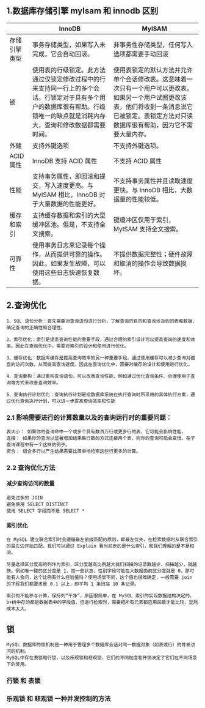 
## 1.数据库存储引擎 myIsam 和 innodb 区别  


|         | 	InnoDB  	|     MyISAM   |
|   ----  |         ----    |     ----     |
存储引擎类型  |	事务存储类型，如果写入未完成，它会自动回滚。 |	非事务性存储类型，任何写入选项都需要手动回滚
锁  | 	使用表的行级锁定。此方法通过仅锁定修改过程中的行来支持同一行上的多个会话。行锁定对于具有多个用户的数据库很有帮助。行级锁唯一的缺点就是消耗内存大，查询和修改数据都需要时间。 |	使用表锁定的默认方法并允许单个会话修改表。这意味着一次只有一个用户可以更改表。如果另一个用户试图更改该表，他们将收到一条消息说它已被锁定。表锁定方法对只读数据库很有帮助，因为它不需要大量内存。
外健 |	支持外键选项  |	不支持外键选项。
ACID 属性  |	InnoDB 支持 ACID 属性  |	不支持 ACID 属性
性能 |	支持事务属性，即回滚和提交，写入速度更高。与 MyISAM 相比，InnoDB 对于大量数据的性能更好。 |	不支持事务属性并且读取速度更快。与 InnoDB 相比，大数据量的性能较低。
缓存和索引 |	支持缓存数据和索引的大型缓冲区池。但是，不支持全文搜索。 |	键缓冲区仅用于索引，MyISAM 支持全文搜索。
可靠性  | 	使用事务日志来记录每个操作，从而提供可靠的操作。因此，如果发生故障，可以使用这些日志快速恢复数据。|  	不提供数据完整性；硬件故障和取消的操作会导致数据损坏。


## 2.查询优化

    1、SQL 语句分析：首先需要对查询语句进行分析，了解查询的目的和查询涉及到的表和数据，确定查询的正确性和合理性。

    2、索引优化：索引是提高查询性能的重要手段，通过合理的索引设计可以提高查询的速度和效率。因此在查询优化中，需要对索引的设计和使用进行优化。

    3、缓存优化：数据库缓存是提高查询效率的另一种重要手段，通过使用缓存可以减少查询对磁盘的访问次数，从而提高查询速度。因此在查询优化中，需要对缓存的设计和使用进行优化。

    4、查询重构：通过重构查询语句，可以改善查询性能，例如通过优化查询条件、合理使用子查询等方式来改善查询效率。

    5、查询执行计划优化：查询执行计划是指数据库系统在执行查询时所采用的具体执行方案，通过优化查询执行计划，可以进一步提高查询效率和性能

### 2.1 影响需要进行的计算数量以及的查询运行时的重要问题：

    表大小： 如果你的查询命中一个或多个具有数百万行或更多行的表，它可能会影响性能。
    连接： 如果你的查询以显著增加结果集行数的方式连接两个表，则你的查询可能会变慢。在子查询课程中有一个这样的例子。
    聚合： 组合多行以产生结果需要比简单地检索这些行更多的计算。

### 2.2 查询优化方法

#### 减少查询访问的数量

    避免过多的 JOIN
    避免使用 SELECT DISTINCT
    使用 SELECT 字段而不是 SELECT *

#### 索引优化

    在 MySQL 建立联合索引时会遵循最左前缀匹配的原则，即最左优先，在检索数据时从联合索引的最左边开始匹配，我们可以通过 Explain 看当前走的是什么索引，和我们理解的是不是相同。

    尽量选择区分度高的列作为索引，区分度越高比例越大我们扫描的记录数越少，扫描越少，就越快。例如唯一键的区分度是 1，而一些状态、性别字段可能在大数据面前区分度就是 0，那可能有人会问，这个比例有什么经验值吗？使用场景不同，这个值也很难确定，一般需要 join 的字段我们都要求是 0.1 以上，即平均 1 条扫描 10 条记录。

    索引列不能参与计算，保持列“干净”，原因很简单，在 MySQL 索引的实现数据结构决定的。b+树中存的都是数据表中的字段值，但进行检索时，需要把所有元素都应用函数才能比较，显然成本太大。

## 锁

    MySQL 数据库的锁机制是一种用于管理多个数据库会话对同一数据对象（如表或行）的并发访问的机制。
    MySQL中存在表锁和行锁，以及乐观锁和悲观锁，它们的不同粒度和开销决定了它们在不同场景下的使用。

### 行锁 和 表锁

### 乐观锁 和 悲观锁  一种并发控制的方法

